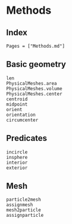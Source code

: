 # Methods

## Index

```@index
Pages = ["Methods.md"]
```

## Basic geometry

```@docs
len
PhysicalMeshes.area
PhysicalMeshes.volume
PhysicalMeshes.center
centroid
midpoint
orient
orientation
circumcenter
```

## Predicates

```@docs
incircle
insphere
interior
exterior
```

## Mesh

```@docs
particle2mesh
assignmesh
mesh2particle
assignparticle
```